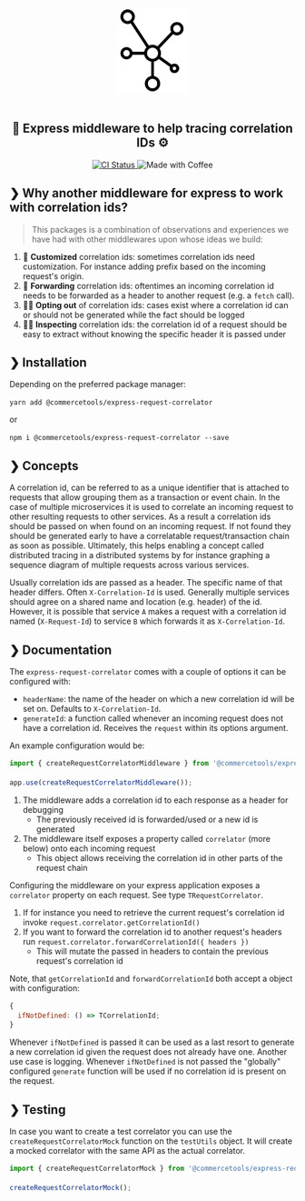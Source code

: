 <p align="center">
  <img alt="Logo" height="150" src="https://raw.githubusercontent.com/commercetools/express-request-correlator/master/logo.png" /><br /><br />
</p>

<h2 align="center">🧷 Express middleware to help tracing correlation IDs ⚙️</h2>

<p align="center">
  <a href="https://github.com/commercetools/express-request-correlator/actions">
    <img alt="CI Status" src="https://github.com/commercetools/express-request-correlator/workflows/express-request-correlator/badge.svg" />
  </a>
  <img alt="Made with Coffee" src="https://img.shields.io/badge/made%20with-%E2%98%95%EF%B8%8F%20coffee-yellow.svg" />
</p>

## ❯ Why another middleware for express to work with correlation ids?

> This packages is a combination of observations and experiences we have had with other middlewares upon whose ideas we build:

1. 🎨 **Customized** correlation ids: sometimes correlation ids need customization. For instance adding prefix based on the incoming request's origin.
2. 🍕 **Forwarding** correlation ids: oftentimes an incoming correlation id needs to be forwarded as a header to another request (e.g. a `fetch` call).
3. 🏄🏻 **Opting out** of correlation ids: cases exist where a correlation id can or should not be generated while the fact should be logged
4. 👌🏼 **Inspecting** correlation ids: the correlation id of a request should be easy to extract without knowing the specific header it is passed under

## ❯ Installation

Depending on the preferred package manager:

`yarn add @commercetools/express-request-correlator`

or

`npm i @commercetools/express-request-correlator --save`

## ❯ Concepts

A correlation id, can be referred to as a unique identifier that is attached to requests that allow grouping them as a transaction or event chain. In the case of multiple microservices it is used to correlate an incoming request to other resulting requests to other services. As a result a correlation ids should be passed on when found on an incoming request. If not found they should be generated early to have a correlatable request/transaction chain as soon as possible. Ultimately, this helps enabling a concept called distributed tracing in a distributed systems by for instance graphing a sequence diagram of multiple requests across various services.

Usually correlation ids are passed as a header. The specific name of that header differs. Often `X-Correlation-Id` is used. Generally multiple services should agree on a shared name and location (e.g. header) of the id. However, it is possible that service `A` makes a request with a correlation id named (`X-Request-Id`) to service `B` which forwards it as `X-Correlation-Id`.

## ❯ Documentation

The `express-request-correlator` comes with a couple of options it can be configured with:

- `headerName`: the name of the header on which a new correlation id will be set on. Defaults to `X-Correlation-Id`.
- `generateId`: a function called whenever an incoming request does not have a correlation id. Receives the `request` within its options argument.

An example configuration would be:

```js
import { createRequestCorrelatorMiddleware } from '@commercetools/express-request-correlator';

app.use(createRequestCorrelatorMiddleware());
```

1. The middleware adds a correlation id to each response as a header for debugging
   - The previously received id is forwarded/used or a new id is generated
2. The middleware itself exposes a property called `correlator` (more below) onto each incoming request
   - This object allows receiving the correlation id in other parts of the request chain

Configuring the middleware on your express application exposes a `correlator` property on each request. See type `TRequestCorrelator`.

1. If for instance you need to retrieve the current request's correlation id invoke `request.correlator.getCorrelationId()`
2. If you want to forward the correlation id to another request's headers run `request.correlator.forwardCorrelationId({ headers })`
   - This will mutate the passed in headers to contain the previous request's correlation id

Note, that `getCorrelationId` and `forwardCorrelationId` both accept a object with configuration:

```js
{
  ifNotDefined: () => TCorrelationId;
}
```

Whenever `ifNotDefined` is passed it can be used as a last resort to generate a new correlation id given the request does not already have one. Another use case is logging. Whenever `ifNotDefined` is not passed the "globally" configured `generate` function will be used if no correlation id is present on the request.

## ❯ Testing

In case you want to create a test correlator you can use the `createRequestCorrelatorMock` function on the `testUtils` object. It will create a mocked correlator with the same API as the actual correlator.

```js
import { createRequestCorrelatorMock } from '@commercetools/express-request-correlator/test-utils';

createRequestCorrelatorMock();
```
